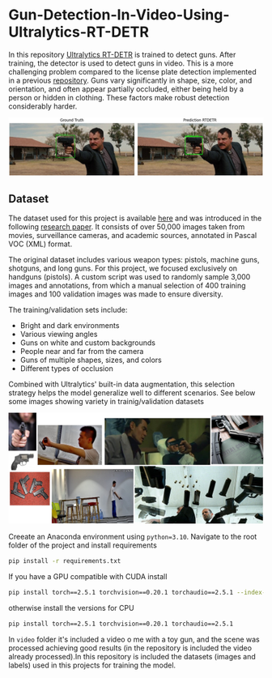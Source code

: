 # Gun-Detection-In-Video-Using-Ultralytics-RT-DETR

In this repository [Ultralytics RT-DETR](https://docs.ultralytics.com/es/models/rtdetr/) is trained to detect guns. After training, the detector is used to detect guns in video. This is a more challenging problem compared to the license plate detection implemented in a previous [repository](https://github.com/GerardoRodriguezB/License-Plate-Detector-Using-YOLOv8.git). Guns vary significantly in shape, size, color, and orientation, and often appear partially occluded, either being held by a person or hidden in clothing. These factors make robust detection considerably harder.

<img src="im/test.jpg" alt="CARS" width="800" />

## Dataset

The dataset used for this project is available [here](https://drive.google.com/drive/folders/1gp4zzNTbTmkgv5mpvzgdXIDXsZJInSzk) and was introduced in the following [research paper](https://ieeexplore.ieee.org/document/9659207). It consists of over 50,000 images taken from movies, surveillance cameras, and academic sources, annotated in Pascal VOC (XML) format.

The original dataset includes various weapon types: pistols, machine guns, shotguns, and long guns. For this project, we focused exclusively on handguns (pistols). A custom script was used to randomly sample 3,000 images and annotations, from which a manual selection of 400 training images and 100 validation images was made to ensure diversity.

The training/validation sets include:
- Bright and dark environments
- Various viewing angles
- Guns on white and custom backgrounds
- People near and far from the camera
- Guns of multiple shapes, sizes, and colors
- Different types of occlusion

Combined with Ultralytics' built-in data augmentation, this selection strategy helps the model generalize well to different scenarios. See below some images showing variety in trainig/validation datasets

<img src="im/sample_guns.jpg" alt="CARS" width="800" />



Creeate an Anaconda environment using `python=3.10`. Navigate to the root folder of the project and install requirements

```bash
pip install -r requirements.txt
```


If you have a GPU compatible with CUDA install

```bash
pip install torch==2.5.1 torchvision==0.20.1 torchaudio==2.5.1 --index-url https://download.pytorch.org/whl/cu118
```

otherwise install the versions for CPU

```bash
pip install torch==2.5.1 torchvision==0.20.1 torchaudio==2.5.1
```



In `video` folder it's included a video o me with a toy gun, and the scene was processed achieving good results (in the repository is included the video already processed).In this repository is included the datasets (images and labels) used in this projects for training the model.












